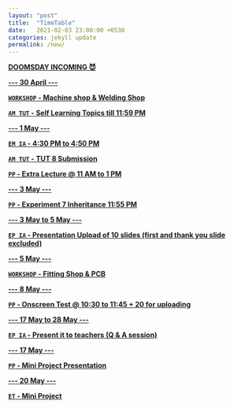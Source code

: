 ```yaml
---
layout: "post"
title:  "TimeTable"
date:   2021-02-03 23:00:00 +0530
categories: jekyll update
permalink: /new/
---
```


<u><b>DOOMSDAY INCOMING 😈

--- 30 April ---

`WORKSHOP` - Machine shop & Welding Shop

`AM TUT` - Self Learning Topics till 11:59 PM

--- 1 May ---

`EM IA` - 4:30 PM to 4:50 PM

`AM TUT` - TUT 8 Submission

`PP` - Extra Lecture @ 11 AM to 1 PM

--- 3 May ---

`PP` - Experiment 7 Inheritance 11:55 PM

--- 3 May to 5 May ---

`EP IA` - Presentation Upload of 10 slides (first and thank you slide excluded)

--- 5 May ---

`WORKSHOP` - Fitting Shop & PCB

--- 8 May ---

`PP` - Onscreen Test @ 10:30 to 11:45 + 20 for uploading

--- 17 May to 28 May ---

`EP IA` - Present it to teachers (Q & A session)

--- 17 May ---

`PP` - Mini Project Presentation 

--- 20 May ---

`ET` - Mini Project